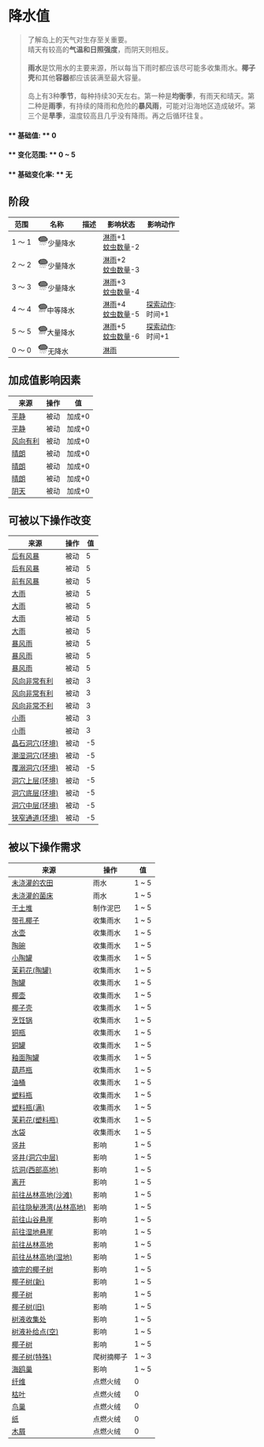 # 降水值  
> 了解岛上的天气对生存至关重要。<br>晴天有较高的<b>气温和日照强度</b>，而阴天则相反。<br><br><b>雨水</b>是饮用水的主要来源，所以每当下雨时都应该尽可能多收集雨水。<b>椰子壳</b>和其他<b>容器</b>都应该装满至最大容量。<br><br>岛上有3种<b>季节</b>，每种持续30天左右。第一种是<b>均衡季</b>，有雨天和晴天。第二种是<b>雨季</b>，有持续的降雨和危险的<b>暴风雨</b>，可能对沿海地区造成破坏。第三个是<b>旱季</b>，温度较高且几乎没有降雨。再之后循环往复。  
  
#### ** 基础值: ** 0   
#### ** 变化范围: ** 0 ~ 5  
#### ** 基础变化率: ** 无   
## 阶段  
范围  |  名称  |  描述  |  影响状态  |  影响动作  
----  |  ----  |  ----  |  ----  |  ----  
1 ～ 1  |  <img decoding="async" src="Sprite/RainLight.png" href="a.md" style="max-width:20px;max-height:20px;">少量降水  |    |  [淋雨](RainExposure.md)+1<br>[蚊虫数量](BugPopulation.md)-2  |    
2 ～ 2  |  <img decoding="async" src="Sprite/RainLight.png" href="a.md" style="max-width:20px;max-height:20px;">少量降水  |    |  [淋雨](RainExposure.md)+2<br>[蚊虫数量](BugPopulation.md)-3  |    
3 ～ 3  |  <img decoding="async" src="Sprite/RainLight.png" href="a.md" style="max-width:20px;max-height:20px;">少量降水  |    |  [淋雨](RainExposure.md)+3<br>[蚊虫数量](BugPopulation.md)-4  |    
4 ～ 4  |  <img decoding="async" src="Sprite/RainHeavy.png" href="a.md" style="max-width:20px;max-height:20px;">中等降水  |    |  [淋雨](RainExposure.md)+4<br>[蚊虫数量](BugPopulation.md)-5  |  [探索动作](SlipperyAction.md): <br>时间+1  
5 ～ 5  |  <img decoding="async" src="Sprite/RainHeavy.png" href="a.md" style="max-width:20px;max-height:20px;">大量降水  |    |  [淋雨](RainExposure.md)+5<br>[蚊虫数量](BugPopulation.md)-6  |  [探索动作](SlipperyAction.md): <br>时间+1  
0 ～ 0  |  <img decoding="async" src="Sprite/RainLight.png" href="a.md" style="max-width:20px;max-height:20px;">无降水  |    |  [淋雨](RainExposure.md)  |    
## 加成值影响因素  
来源  |  操作  |  值  
----  |  ----  |  ----  
[平静](OpenSea_Calm.md)  |  被动  |  加成+0  
[平静](OpenSea_CalmInfinite.md)  |  被动  |  加成+0  
[风向有利](OpenSea_Favourable.md)  |  被动  |  加成+0  
[晴朗](TropicalIsland_Clear.md)  |  被动  |  加成+0  
[晴朗](TropicalIsland_ClearInfinite.md)  |  被动  |  加成+0  
[晴朗](TropicalIsland_ClearStart.md)  |  被动  |  加成+0  
[阴天](TropicalIsland_Cloudy.md)  |  被动  |  加成+0  
## 可被以下操作改变  
来源  |  操作  |  值  
----  |  ----  |  ----  
[后有风暴](OpenSea_StormBehind.md)  |  被动  |  5  
[后有风暴](OpenSea_StormBehindInfinite.md)  |  被动  |  5  
[前有风暴](OpenSea_StormFront.md)  |  被动  |  5  
[大雨](TropicalIsland_HeavyRain.md)  |  被动  |  5  
[大雨](TropicalIsland_HeavyRainInfinite.md)  |  被动  |  5  
[大雨](TropicalIsland_HeavyRainLong.md)  |  被动  |  5  
[大雨](TropicalIsland_HeavyRainStart.md)  |  被动  |  5  
[暴风雨](TropicalIsland_Storm.md)  |  被动  |  5  
[暴风雨](TropicalIsland_StormInfinite.md)  |  被动  |  5  
[暴风雨](TropicalIsland_StormStart.md)  |  被动  |  5  
[风向非常有利](OpenSea_VeryFavourable.md)  |  被动  |  3  
[风向非常有利](OpenSea_VeryFavourableInfinite.md)  |  被动  |  3  
[风向非常不利](OpenSea_VeryUnFavourable.md)  |  被动  |  3  
[小雨](TropicalIsland_LightRain.md)  |  被动  |  3  
[小雨](TropicalIsland_LightRainStart.md)  |  被动  |  3  
[晶石洞穴(环境)](Env_CrystalChamber.md)  |  被动  |  -5  
[潮湿洞穴(环境)](Env_DampChamber.md)  |  被动  |  -5  
[覆溺洞穴(环境)](Env_FloodedChamber.md)  |  被动  |  -5  
[洞穴上层(环境)](Env_HighChamber.md)  |  被动  |  -5  
[洞穴底层(环境)](Env_LowChamber.md)  |  被动  |  -5  
[洞穴中层(环境)](Env_MidChamber.md)  |  被动  |  -5  
[狭窄通道(环境)](Env_NarrowTunnel.md)  |  被动  |  -5  
## 被以下操作需求  
来源  |  操作  |  值  
----  |  ----  |  ----  
[未浇灌的农田](CropPlotDry.md)  |  雨水  |  1 ~ 5  
[未浇灌的菌床](MushroomBedDry.md)  |  雨水  |  1 ~ 5  
[干土堆](DirtPile.md)  |  制作泥巴  |  1 ~ 5  
[带孔椰子](CoconutPerforated.md)  |  收集雨水  |  1 ~ 5  
[水壶](Canteen.md)  |  收集雨水  |  1 ~ 5  
[陶碗](ClayBowl.md)  |  收集雨水  |  1 ~ 5  
[小陶罐](ClayJar.md)  |  收集雨水  |  1 ~ 5  
[茉莉花(陶罐)](ClayJarJasmine.md)  |  收集雨水  |  1 ~ 5  
[陶罐](ClayVase.md)  |  收集雨水  |  1 ~ 5  
[椰壶](CoconutFlask.md)  |  收集雨水  |  1 ~ 5  
[椰子壳](CoconutShell.md)  |  收集雨水  |  1 ~ 5  
[烹饪锅](CookingPot.md)  |  收集雨水  |  1 ~ 5  
[铜瓶](CopperBottle.md)  |  收集雨水  |  1 ~ 5  
[铜罐](CopperJar.md)  |  收集雨水  |  1 ~ 5  
[釉面陶罐](GlazedVase.md)  |  收集雨水  |  1 ~ 5  
[葫芦瓶](GourdBottle.md)  |  收集雨水  |  1 ~ 5  
[油桶](Jerrycan.md)  |  收集雨水  |  1 ~ 5  
[塑料瓶](PlasticBottle.md)  |  收集雨水  |  1 ~ 5  
[塑料瓶(满)](PlasticBottleFull.md)  |  收集雨水  |  1 ~ 5  
[茉莉花(塑料瓶)](PlasticBottleJasmine.md)  |  收集雨水  |  1 ~ 5  
[水袋](Waterskin.md)  |  收集雨水  |  1 ~ 5  
[竖井](ShaftFloodedChamberToCrystalChamber.md)  |  影响  |  1 ~ 5  
[竖井(洞穴中层)](ShaftLowChamberToMidChamber.md)  |  影响  |  1 ~ 5  
[坑洞(西部高地)](HighlandHoleEntrance.md)  |  影响  |  1 ~ 5  
[离开](HighlandHoleExit.md)  |  影响  |  1 ~ 5  
[前往丛林高地(沙滩)](Path_CoveToJungleHighlands.md)  |  影响  |  1 ~ 5  
[前往隐秘港湾(丛林高地)](Path_JungleHighlandsToCove.md)  |  影响  |  1 ~ 5  
[前往山谷悬崖](Path_JungleHighlandsToValley.md)  |  影响  |  1 ~ 5  
[前往湿地悬崖](Path_JungleHighlandsToWetlands.md)  |  影响  |  1 ~ 5  
[前往丛林高地](Path_ValleyToJungleHighlands.md)  |  影响  |  1 ~ 5  
[前往丛林高地(湿地)](Path_WetlandsToJungleHighlands.md)  |  影响  |  1 ~ 5  
[摘完的椰子树](PalmTreeCleared.md)  |  影响  |  1 ~ 5  
[椰子树(新)](PalmTreeNew.md)  |  影响  |  1 ~ 5  
[椰子树](PalmTreeNewMultiEventOld.md)  |  影响  |  1 ~ 5  
[椰子树(旧)](PalmTreeOld.md)  |  影响  |  1 ~ 5  
[树液收集处](PalmTreeSapStation.md)  |  影响  |  1 ~ 5  
[树液补给点(空)](PalmTreeSapStationEmpty.md)  |  影响  |  1 ~ 5  
[椰子树](PalmTree_IH.md)  |  影响  |  1 ~ 5  
[椰子树(特殊)](PalmTree_Unique.md)  |  爬树摘椰子  |  1 ~ 3  
[海鸥巢](SeagullNest.md)  |  影响  |  1 ~ 5  
[纤维](Fibers.md)  |  点燃火绒  |  0  
[枯叶](LeavesDry.md)  |  点燃火绒  |  0  
[鸟巢](Nest.md)  |  点燃火绒  |  0  
[纸](Papers.md)  |  点燃火绒  |  0  
[木屑](WoodShavings.md)  |  点燃火绒  |  0  


<script>document.title="降水值 - 卡牌生存百科 Card Survival Wiki";</script>